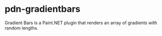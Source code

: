 # pdn-gradientbars
Gradient Bars is a Paint.NET plugin that renders an array of gradients with random lengths.
